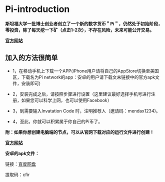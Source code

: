 # Pi-introduction
**斯坦福大学一批博士创业者创立了一个新的数字货币＂Pi＂，仍然处于初始阶段，零投资，除了每天挖一下矿（点击1-2次），不存在风险，未来可能公开交易。**

**[官方网站](https://minepi.com/)**

## 加入的方法很简单

- 1，在移动手机上下载一个APP(iPhone用户请将自己的AppStore切换至美国区，下载名为Pi network的app：安卓的用户请下载文末链接中的官方apk文件，安装即可)


- 2，安装完成之后，请按照步骤进行设置（这里建议最好选择手机号进行注册，如果您可以科学上网，也可以使用Facebook）

- 3，到需要输入Invatation Code 时，注明推荐人（邀请码：mendax1234)。

- 4，至此，你就可以积累属于你自己的Pi币了。

**附：如果你想创建电脑端的节点，可以从官网下载对应的运行文件进行创建！**

**[官方网站](https://node.minepi.com/)**

**安卓的apk文件：**

链接：[百度网盘](https://pan.baidu.com/s/1ngPxiQbtcpb8Oxm7iY1g2w) 

提取码：cfir 
